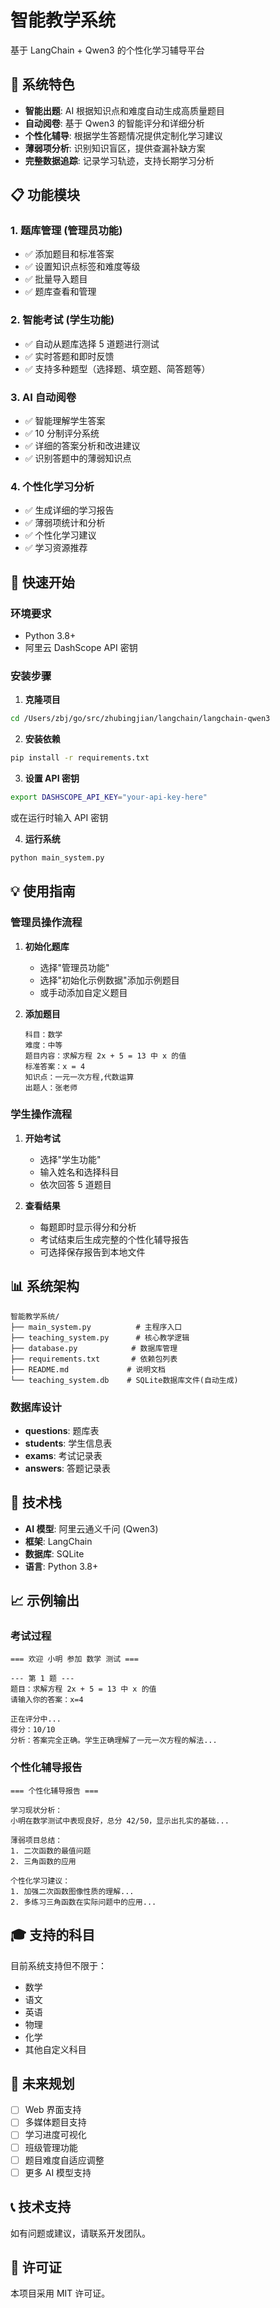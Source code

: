 # 智能教学系统

基于 LangChain + Qwen3 的个性化学习辅导平台

## 🎯 系统特色

- **智能出题**: AI 根据知识点和难度自动生成高质量题目
- **自动阅卷**: 基于 Qwen3 的智能评分和详细分析
- **个性化辅导**: 根据学生答题情况提供定制化学习建议
- **薄弱项分析**: 识别知识盲区，提供查漏补缺方案
- **完整数据追踪**: 记录学习轨迹，支持长期学习分析

## 📋 功能模块

### 1. 题库管理 (管理员功能)
- ✅ 添加题目和标准答案
- ✅ 设置知识点标签和难度等级
- ✅ 批量导入题目
- ✅ 题库查看和管理

### 2. 智能考试 (学生功能)
- ✅ 自动从题库选择 5 道题进行测试
- ✅ 实时答题和即时反馈
- ✅ 支持多种题型（选择题、填空题、简答题等）

### 3. AI 自动阅卷
- ✅ 智能理解学生答案
- ✅ 10 分制评分系统
- ✅ 详细的答案分析和改进建议
- ✅ 识别答题中的薄弱知识点

### 4. 个性化学习分析
- ✅ 生成详细的学习报告
- ✅ 薄弱项统计和分析
- ✅ 个性化学习建议
- ✅ 学习资源推荐

## 🚀 快速开始

### 环境要求
- Python 3.8+
- 阿里云 DashScope API 密钥

### 安装步骤

1. **克隆项目**
```bash
cd /Users/zbj/go/src/zhubingjian/langchain/langchain-qwen3
```

2. **安装依赖**
```bash
pip install -r requirements.txt
```

3. **设置 API 密钥**
```bash
export DASHSCOPE_API_KEY="your-api-key-here"
```
或在运行时输入 API 密钥

4. **运行系统**
```bash
python main_system.py
```

## 💡 使用指南

### 管理员操作流程

1. **初始化题库**
   - 选择"管理员功能"
   - 选择"初始化示例数据"添加示例题目
   - 或手动添加自定义题目

2. **添加题目**
   ```
   科目：数学
   难度：中等
   题目内容：求解方程 2x + 5 = 13 中 x 的值
   标准答案：x = 4
   知识点：一元一次方程,代数运算
   出题人：张老师
   ```

### 学生操作流程

1. **开始考试**
   - 选择"学生功能"
   - 输入姓名和选择科目
   - 依次回答 5 道题目

2. **查看结果**
   - 每题即时显示得分和分析
   - 考试结束后生成完整的个性化辅导报告
   - 可选择保存报告到本地文件

## 📊 系统架构

```
智能教学系统/
├── main_system.py          # 主程序入口
├── teaching_system.py      # 核心教学逻辑
├── database.py            # 数据库管理
├── requirements.txt       # 依赖包列表
├── README.md             # 说明文档
└── teaching_system.db    # SQLite数据库文件(自动生成)
```

### 数据库设计

- **questions**: 题库表
- **students**: 学生信息表  
- **exams**: 考试记录表
- **answers**: 答题记录表

## 🔧 技术栈

- **AI 模型**: 阿里云通义千问 (Qwen3)
- **框架**: LangChain
- **数据库**: SQLite
- **语言**: Python 3.8+

## 📈 示例输出

### 考试过程
```
=== 欢迎 小明 参加 数学 测试 ===

--- 第 1 题 ---
题目：求解方程 2x + 5 = 13 中 x 的值
请输入你的答案：x=4

正在评分中...
得分：10/10
分析：答案完全正确。学生正确理解了一元一次方程的解法...
```

### 个性化辅导报告
```
=== 个性化辅导报告 ===

学习现状分析：
小明在数学测试中表现良好，总分 42/50，显示出扎实的基础...

薄弱项目总结：
1. 二次函数的最值问题
2. 三角函数的应用

个性化学习建议：
1. 加强二次函数图像性质的理解...
2. 多练习三角函数在实际问题中的应用...
```

## 🎓 支持的科目

目前系统支持但不限于：
- 数学
- 语文  
- 英语
- 物理
- 化学
- 其他自定义科目

## 🔮 未来规划

- [ ] Web 界面支持
- [ ] 多媒体题目支持
- [ ] 学习进度可视化
- [ ] 班级管理功能
- [ ] 题目难度自适应调整
- [ ] 更多 AI 模型支持

## 📞 技术支持

如有问题或建议，请联系开发团队。

## 📄 许可证

本项目采用 MIT 许可证。
